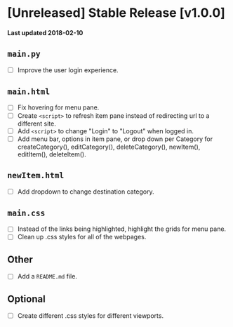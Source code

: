 # [Unreleased] Stable Release [v1.0.0]
#### Last updated 2018-02-10
## `main.py`
- [ ] Improve the user login experience.

## `main.html`
- [ ] Fix hovering for menu pane.
- [ ] Create `<script>` to refresh item pane instead of redirecting url to a different site.
- [ ] Add `<script>` to change "Login" to "Logout" when logged in.
- [ ] Add menu bar, options in item pane, or drop down per Category for createCategory(), editCategory(), deleteCategory(), newItem(), editItem(), deleteItem().

## `newItem.html`
- [ ] Add dropdown to change destination category.

## `main.css`
- [ ] Instead of the links being highlighted, highlight the grids for menu pane.
- [ ] Clean up .css styles for all of the webpages.

## Other
- [ ] Add a `README.md` file.

## Optional
- [ ] Create different .css styles for different viewports.